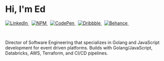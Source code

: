 # Hi, I'm Ed

<p>
  <a href="https://www.linkedin.com/in/edmendoza3/">
    <img src="https://img.shields.io/badge/linkedin-0077B5.svg?&style=for-the-badge&logo=linkedin&logoColor=white" alt="LinkedIn" />
  </a>&nbsp;
  <a href="https://www.npmjs.com/~polyneue">
    <img src="https://img.shields.io/badge/NPM-c12127?style=for-the-badge&logo=npm&logoColor=white" alt="NPM" />
  </a>&nbsp;
  <a href="http://codepen.io/Polyneue/">
    <img src="https://img.shields.io/badge/Codepen-000000?style=for-the-badge&logo=codepen&logoColor=white" alt="CodePen" />
  </a>&nbsp;
  <a href="https://dribbble.com/Polyneue">
    <img src="https://img.shields.io/badge/Dribbble-ea4c89?style=for-the-badge&logo=dribbble&logoColor=white" alt="Dribbble" />
  </a>&nbsp;
  <a href="https://www.behance.net/edmendoza3">
    <img src="https://img.shields.io/badge/Behance-0057ff?style=for-the-badge&logo=behance&logoColor=white" alt="Behance" />
  </a>&nbsp;
</p>
<br />

Director of Software Engineering that specializes in Golang and JavaScript development for event driven platforms. Builds with Golang/JavaScript, Databricks, AWS, Terraform, and CI/CD pipelines.
